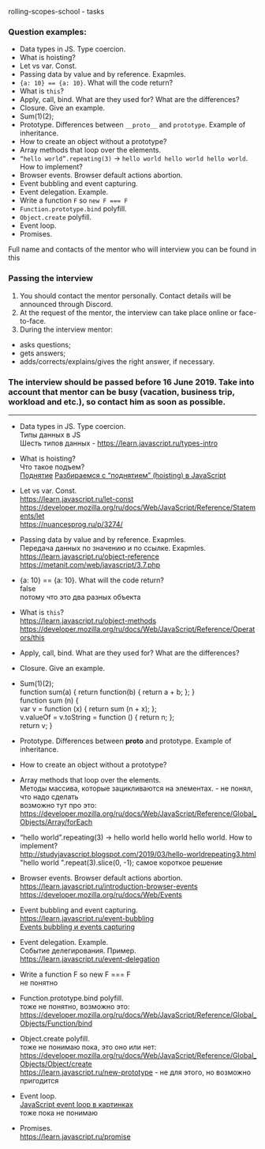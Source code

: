 rolling-scopes-school - tasks

### Question examples:
   * Data types in JS. Type coercion.
   * What is hoisting?
   * Let vs var. Const.
   * Passing data by value and by reference. Exapmles.
   * `{a: 10} == {a: 10}`. What will the code return?
   * What is `this`?
   * Apply, call, bind. What are they used for? What are the differences?
   * Closure. Give an example.
   * Sum(1)(2);
   * Prototype. Differences between `__proto__` and `prototype`. Example of inheritance.
   * How to create an object without a prototype?
   * Array methods that loop over the elements.
   * `“hello world”.repeating(3)` -> `hello world hello world hello world`. How to implement?
   * Browser events. Browser default actions abortion.
   * Event bubbling and event capturing.
   * Event delegation. Example.
   * Write a function `F` so `new F === F`
   * `Function.prototype.bind` polyfill.
   * `Object.create` polyfill.
   * Event loop.
   * Promises.

Full name and contacts of the mentor who will interview you can be found in this 

### Passing the interview
1. You should contact the mentor personally. Contact details will be announced through Discord.
2. At the request of the mentor, the interview can take place online or face-to-face.
3. During the interview mentor:
  - asks questions;
  - gets answers;
  - adds/corrects/explains/gives the right answer, if necessary.

### The interview should be passed before 16 June 2019. Take into account that mentor can be busy (vacation, business trip, workload and etc.), so contact him as soon as possible.

---

   * Data types in JS. Type coercion. <br>
   Типы данных в JS <br>
   Шесть типов данных - https://learn.javascript.ru/types-intro
   
   * What is hoisting? <br>
   Что такое подъем? <br>
   [Поднятие](https://developer.mozilla.org/ru/docs/%D0%A1%D0%BB%D0%BE%D0%B2%D0%B0%D1%80%D1%8C/%D0%9F%D0%BE%D0%B4%D0%BD%D1%8F%D1%82%D0%B8%D0%B5)
[Разбираемся с “поднятием” (hoisting) в JavaScript](https://medium.com/@stasonmars/%D1%80%D0%B0%D0%B7%D0%B1%D0%B8%D1%80%D0%B0%D0%B5%D0%BC%D1%81%D1%8F-%D1%81-%D0%BF%D0%BE%D0%B4%D0%BD%D1%8F%D1%82%D0%B8%D0%B5%D0%BC-hoisting-%D0%B2-javascript-7d2d27bc51f1)

* Let vs var. Const.<br>
https://learn.javascript.ru/let-const <br>
https://developer.mozilla.org/ru/docs/Web/JavaScript/Reference/Statements/let <br>
https://nuancesprog.ru/p/3274/

* Passing data by value and by reference. Exapmles. <br>
Передача данных по значению и по ссылке. Exapmles. <br>
https://learn.javascript.ru/object-reference <br>
https://metanit.com/web/javascript/3.7.php

* {a: 10} == {a: 10}. What will the code return? <br>
false <br>
потому что это два разных объекта

* What is `this`? <br>
https://learn.javascript.ru/object-methods <br>
https://developer.mozilla.org/ru/docs/Web/JavaScript/Reference/Operators/this

* Apply, call, bind. What are they used for? What are the differences?

* Closure. Give an example.

* Sum(1)(2); <br>
function sum(a) {
  return function(b) {
    return a + b;
  };
} <br>
function sum (n) { <br>
    var v = function (x) {
        return sum (n + x);
    };<br>
    v.valueOf = v.toString = function () {
        return n;
    };<br>
    return v;
}<br>

* Prototype. Differences between __proto__ and prototype. Example of inheritance.

* How to create an object without a prototype?

* Array methods that loop over the elements. <br>
Методы массива, которые зацикливаются на элементах. - не понял, что надо сделать <br>
возможно тут про это: https://developer.mozilla.org/ru/docs/Web/JavaScript/Reference/Global_Objects/Array/forEach

* “hello world”.repeating(3) -> hello world hello world hello world. How to implement? <br>
http://studyjavascript.blogspot.com/2019/03/hello-worldrepeating3.html <br>
"hello world ".repeat(3).slice(0, -1); самое короткое решение

* Browser events. Browser default actions abortion. <br>
https://learn.javascript.ru/introduction-browser-events <br>
https://developer.mozilla.org/ru/docs/Web/Events

* Event bubbling and event capturing.<br>
https://learn.javascript.ru/event-bubbling <br>
[Events bubbling и events capturing](https://habr.com/ru/post/126471/)

* Event delegation. Example. <br>
Событие делегирования. Пример. <br>
https://learn.javascript.ru/event-delegation

* Write a function F so new F === F <br>
не понятно

* Function.prototype.bind polyfill. <br>
тоже не понятно, возможно это: <br> 
https://developer.mozilla.org/ru/docs/Web/JavaScript/Reference/Global_Objects/Function/bind

* Object.create polyfill.<br>
тоже не понимаю пока, это оно или нет:
https://developer.mozilla.org/ru/docs/Web/JavaScript/Reference/Global_Objects/Object/create <br>
https://learn.javascript.ru/new-prototype - не для этого, но возможно пригодится

* Event loop. <br>
[JavaScript event loop в картинках](https://medium.com/@pavelbely/javascript-event-loop-%D0%B2-%D0%BA%D0%B0%D1%80%D1%82%D0%B8%D0%BD%D0%BA%D0%B0%D1%85-%D1%87%D0%B0%D1%81%D1%82%D1%8C-1-a19e4d99f242) <br>
тоже пока не понимаю

* Promises. <br>
https://learn.javascript.ru/promise
